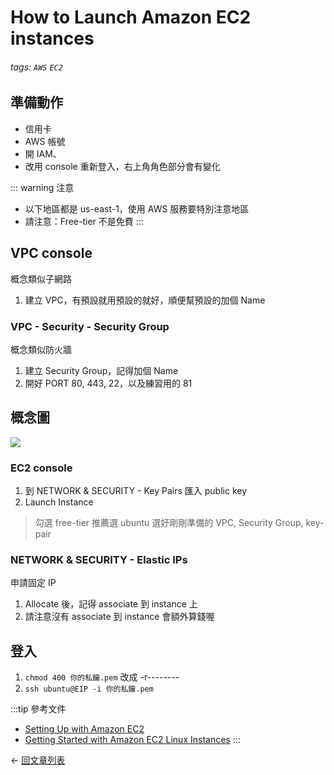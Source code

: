 How to Launch Amazon EC2 instances
===
###### tags: `AWS` `EC2`

## 準備動作
* 信用卡
* AWS 帳號
* 開 IAM、
* 改用 console 重新登入，右上角角色部分會有變化

::: warning 注意
* 以下地區都是 us-east-1，使用 AWS 服務要特別注意地區
* 請注意：Free-tier 不是免費
:::

## VPC console
概念類似子網路
1. 建立 VPC，有預設就用預設的就好，順便幫預設的加個 Name

### VPC - Security - Security Group
概念類似防火牆
1. 建立 Security Group，記得加個 Name
2. 開好 PORT 80, 443, 22，以及練習用的 81

## 概念圖
![](https://docs.aws.amazon.com/AWSEC2/latest/UserGuide/images/overview_getting_started.png)

### EC2 console
1. 到 NETWORK & SECURITY - Key Pairs 匯入 public key
2. Launch Instance
> 勾選 free-tier
> 推薦選 ubuntu
> 選好剛剛準備的 VPC, Security Group, key-pair

### NETWORK & SECURITY - Elastic IPs
申請固定 IP
1. Allocate 後，記得 associate 到 instance 上
2. 請注意沒有 associate 到 instance 會額外算錢喔

## 登入
1. `chmod 400 你的私鑰.pem` 改成 -r--------
2. `ssh ubuntu@EIP -i 你的私鑰.pem`

:::tip 參考文件
* [Setting Up with Amazon EC2](https://docs.aws.amazon.com/AWSEC2/latest/UserGuide/get-set-up-for-amazon-ec2.html)
* [Getting Started with Amazon EC2 Linux Instances](https://docs.aws.amazon.com/AWSEC2/latest/UserGuide/EC2_GetStarted.html)
:::

<div class="page-nav">
  <p class="inner">
    <span class="prev">
      ← <a href="/blog_vuepress/articles/" class="prev router-link-active">
          回文章列表
        </a>
    </span>
    <!-- <span class="next">
      <a href="/blog/tags/" class="">
          Blog Posts by Tag
      </a>
        →
    </span> -->
  </p>
</div>